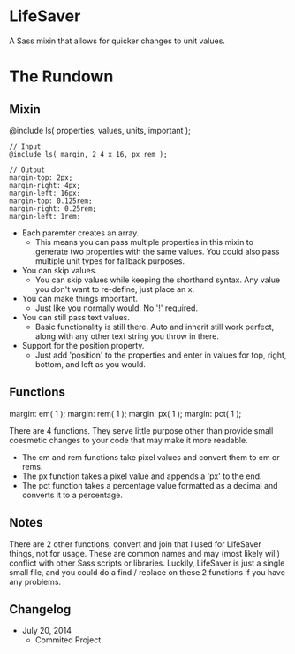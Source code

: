 LifeSaver
=========

A Sass mixin that allows for quicker changes to unit values.


<h1>The Rundown</h1>
<h2>Mixin</h2>
	@include ls( properties, values, units, important );

	// Input
	@include ls( margin, 2 4 x 16, px rem );

	// Output
	margin-top: 2px;
	margin-right: 4px;
	margin-left: 16px;
	margin-top: 0.125rem;
	margin-right: 0.25rem;
	margin-left: 1rem;

+ Each paremter creates an array.
	+ This means you can pass multiple properties in this mixin to generate two properties with the same values. You could also pass multiple unit types for fallback purposes.
+ You can skip values.
	+ You can skip values while keeping the shorthand syntax. Any value you don't want to re-define, just place an x.
+ You can make things important.
	+ Just like you normally would. No '!' required.
+ You can still pass text values.
	+ Basic functionality is still there. Auto and inherit still work perfect, along with any other text string you throw in there.
+ Support for the position property.
	+ Just add 'position' to the properties and enter in values for top, right, bottom, and left as you would.

<h2>Functions</h2>
	margin: em( 1 );
	margin: rem( 1 );
	margin: px( 1 );
	margin: pct( 1 );

There are 4 functions. They serve little purpose other than provide small coesmetic changes to your code that may make it more readable.

+ The em and rem functions take pixel values and convert them to em or rems.
+ The px function takes a pixel value and appends a 'px' to the end.
+ The pct function takes a percentage value formatted as a decimal and converts it to a percentage.

<h2>Notes</h2>
There are 2 other functions, convert and join that I used for LifeSaver things, not for usage. These are common names and may (most likely will) conflict with other Sass scripts or libraries. Luckily, LifeSaver is just a single small file, and you could do a find / replace on these 2 functions if you have any problems.

## Changelog
+ July 20, 2014
	+ Commited Project
